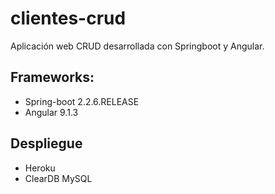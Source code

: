 # clientes-crud
Aplicación web CRUD desarrollada con Springboot y Angular.

## Frameworks:
+ Spring-boot 2.2.6.RELEASE
+ Angular 9.1.3

## Despliegue
+ Heroku
+ ClearDB MySQL
